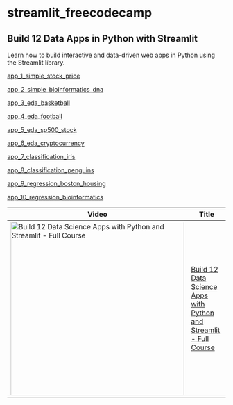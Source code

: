 # streamlit_freecodecamp
## Build 12 Data Apps in Python with Streamlit

Learn how to build interactive and data-driven web apps in Python using the Streamlit library.

[app_1_simple_stock_price](https://share.streamlit.io/juliarebrova/streamlit_freecodecamp/main/app_1_simple_stock_price/myapp.py)

[app_2_simple_bioinformatics_dna](https://share.streamlit.io/juliarebrova/streamlit_freecodecamp/main/app_2_simple_bioinformatics_dna/dna-app.py)

[app_3_eda_basketball](https://share.streamlit.io/juliarebrova/streamlit_freecodecamp/main/app_3_eda_basketball/basketball_app.py)

[app_4_eda_football](https://share.streamlit.io/juliarebrova/streamlit_freecodecamp/main/app_4_eda_football/football_app.py)

[app_5_eda_sp500_stock](https://share.streamlit.io/juliarebrova/streamlit-10/main/sp500-app.py)

[app_6_eda_cryptocurrency](https://share.streamlit.io/juliarebrova/streamlit_freecodecamp/main/app_6_eda_cryptocurrency/crypto-price-app.py)

[app_7_classification_iris](https://share.streamlit.io/juliarebrova/streamlit_freecodecamp/main/app_7_classification_iris/iris_app.py)

[app_8_classification_penguins](https://penguins-streamlit-app-r.herokuapp.com/)

[app_9_regression_boston_housing](https://share.streamlit.io/juliarebrova/streamlit_freecodecamp/main/app_9_regression_boston_housing/boston-house-ml-app.py)

[app_10_regression_bioinformatics](https://share.streamlit.io/juliarebrova/streamlit_freecodecamp/main/app_10_regression_bioinformatics_solubility/solubility-app.py)



Video | Title
---|---
<a href="https://youtu.be/JwSS70SZdyM"><img src="http://img.youtube.com/vi/JwSS70SZdyM/0.jpg" alt="Build 12 Data Science Apps with Python and Streamlit - Full Course" title="Build 12 Data Science Apps with Python and Streamlit - Full Course" width="400" /></a> | [Build 12 Data Science Apps with Python and Streamlit - Full Course](https://youtu.be/JwSS70SZdyM)

